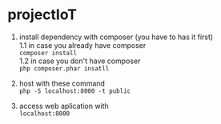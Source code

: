 # projectIoT

1. install dependency with composer (you have to has it first)  
    1.1 in case you already have composer   
        ```composer install```  
    1.2 in case you don't have composer  
        ```php composer.phar insatll```  
          
2. host with these command  
```php -S localhost:8000 -t public```  
  
3. access web aplication with  
```localhost:8000```  